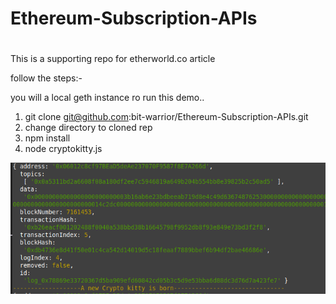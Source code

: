 # Ethereum-Subscription-APIs
#

This is a supporting repo for etherworld.co article

follow the steps:-

you will a local geth instance ro run this demo..

1) git clone git@github.com:bit-warrior/Ethereum-Subscription-APIs.git
2) change directory to cloned rep 
3) npm install 
4) node cryptokitty.js
 
 ![alt text](https://github.com/bit-warrior/Ethereum-Subscription-APIs/blob/master/Screenshot%20from%202019-02-01%2021-24-11.png)
